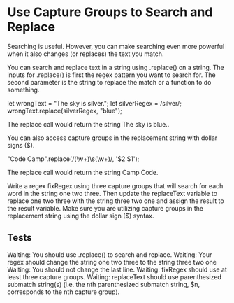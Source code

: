 # Use Capture Groups to Search and Replace

Searching is useful. However, you can make searching even more powerful when it also changes (or replaces) the text you match.

You can search and replace text in a string using .replace() on a string. The inputs for .replace() is first the regex pattern you want to search for. The second parameter is the string to replace the match or a function to do something.

let wrongText = "The sky is silver.";
let silverRegex = /silver/;
wrongText.replace(silverRegex, "blue");

The replace call would return the string The sky is blue..

You can also access capture groups in the replacement string with dollar signs ($).

"Code Camp".replace(/(\w+)\s(\w+)/, '$2 $1');

The replace call would return the string Camp Code.

Write a regex fixRegex using three capture groups that will search for each word in the string one two three. Then update the replaceText variable to replace one two three with the string three two one and assign the result to the result variable. Make sure you are utilizing capture groups in the replacement string using the dollar sign ($) syntax.

## Tests

Waiting: You should use .replace() to search and replace.
Waiting: Your regex should change the string one two three to the string three two one
Waiting: You should not change the last line.
Waiting: fixRegex should use at least three capture groups.
Waiting: replaceText should use parenthesized submatch string(s) (i.e. the nth parenthesized submatch string, $n, corresponds to the nth capture group).


